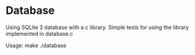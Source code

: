 # Database

Using SQLite 3 database with a c library.
Simple tests for using the library implemented in database.c

Usage:
    make
    ./database
